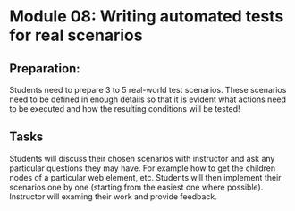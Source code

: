 # Module 08: Writing automated tests for real scenarios

## Preparation:

Students need to prepare 3 to 5 real-world test scenarios.
These scenarios need to be defined in enough details so that it is
evident what actions need to be executed and how the resulting conditions
will be tested!


## Tasks

Students will discuss their chosen scenarios with instructor and ask
any particular questions they may have. For example how to get the
children nodes of a particular web element, etc. Students will then implement
their scenarios one by one (starting from the easiest one where possible).
Instructor will examing their work and provide feedback.
